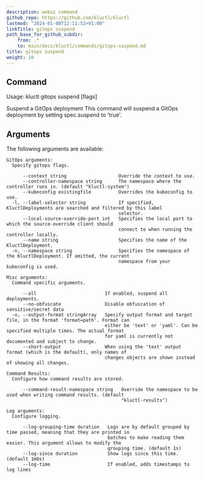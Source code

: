 ```yaml
---
description: webui command
github_repo: https://github.com/kluctl/kluctl
lastmod: "2024-01-08T12:11:52+01:00"
linkTitle: gitops suspend
path_base_for_github_subdir:
    from: .*
    to: main/docs/kluctl/commands/gitops-suspend.md
title: gitops suspend
weight: 10
---
```




## Command
<!-- BEGIN SECTION "gitops suspend" "Usage" false -->
Usage: kluctl gitops suspend [flags]

Suspend a GitOps deployment
This command will suspend a GitOps deployment by setting spec.suspend to 'true'.

<!-- END SECTION -->

## Arguments

The following arguments are available:
<!-- BEGIN SECTION "gitops suspend" "GitOps arguments" true -->
```
GitOps arguments:
  Specify gitops flags.

      --context string                   Override the context to use.
      --controller-namespace string      The namespace where the controller runs in. (default "kluctl-system")
      --kubeconfig existingfile          Overrides the kubeconfig to use.
  -l, --label-selector string            If specified, KluctlDeployments are searched and filtered by this label
                                         selector.
      --local-source-override-port int   Specifies the local port to which the source-override client should
                                         connect to when running the controller locally.
      --name string                      Specifies the name of the KluctlDeployment.
  -n, --namespace string                 Specifies the namespace of the KluctlDeployment. If omitted, the current
                                         namespace from your kubeconfig is used.

```
<!-- END SECTION -->
<!-- BEGIN SECTION "gitops suspend" "Misc arguments" true -->
```
Misc arguments:
  Command specific arguments.

      --all                         If enabled, suspend all deployments.
      --no-obfuscate                Disable obfuscation of sensitive/secret data
  -o, --output-format stringArray   Specify output format and target file, in the format 'format=path'. Format can
                                    either be 'text' or 'yaml'. Can be specified multiple times. The actual format
                                    for yaml is currently not documented and subject to change.
      --short-output                When using the 'text' output format (which is the default), only names of
                                    changes objects are shown instead of showing all changes.

```
<!-- END SECTION -->
<!-- BEGIN SECTION "gitops suspend" "Command Results" true -->
```
Command Results:
  Configure how command results are stored.

      --command-result-namespace string   Override the namespace to be used when writing command results. (default
                                          "kluctl-results")

```
<!-- END SECTION -->
<!-- BEGIN SECTION "gitops suspend" "Log arguments" true -->
```
Log arguments:
  Configure logging.

      --log-grouping-time duration   Logs are by default grouped by time passed, meaning that they are printed in
                                     batches to make reading them easier. This argument allows to modify the
                                     grouping time. (default 1s)
      --log-since duration           Show logs since this time. (default 1m0s)
      --log-time                     If enabled, adds timestamps to log lines

```
<!-- END SECTION -->
